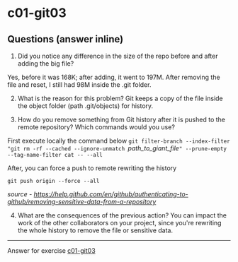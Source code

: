 # c01-git03

## Questions (answer inline)

1. Did you notice any difference in the size of the repo before and after adding the big file?

Yes, before it was 168K; after adding, it went to 197M. After removing the file and reset, I still had 98M inside the .git folder. 

2. What is the reason for this problem?
Git keeps a copy of the file inside the object folder (path .git/objects) for history.


3. How do you remove something from Git history after it is pushed to the remote repository? Which commands would you use? 

First execute locally the command below
`git filter-branch --index-filter "git rm -rf --cached --ignore-unmatch `*path_to_giant_file*`" --prune-empty --tag-name-filter cat -- --all`


After, you can force a push to remote rewriting the history

`git push origin --force --all`

*source - https://help.github.com/en/github/authenticating-to-github/removing-sensitive-data-from-a-repository*


4. What are the consequences of the previous action?
You can impact the work of the other collaborators on your project, since you're rewriting the whole history to remove the file or sensitive data.

***
Answer for exercise [c01-git03](https://github.com/devopsacademyau/academy/blob/23cc1dfa31e85651e3cdc1b0ef38da21518841ba/classes/01class/exercises/c01-git03/README.md)